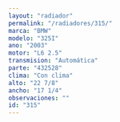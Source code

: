 ```yaml
---
layout: "radiador"
permalink: "/radiadores/315/"
marca: "BMW"
modelo: "325I"
ano: "2003"
motor: "L6 2.5"
transmision: "Automática"
parte: "432528"
clima: "Con clima"
alto: "22 7/8"
ancho: "17 1/4"
observaciones: ""
id: "315"
---
```


